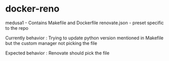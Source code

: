# docker-reno

medusa1 - Contains Makefile and Dockerfile
renovate.json - preset specific to the repo

Currently behavior :
Trying to update python version mentioned in Makefile but the custom manager not picking the file

Expected behavior : 
Renovate should pick the file 
